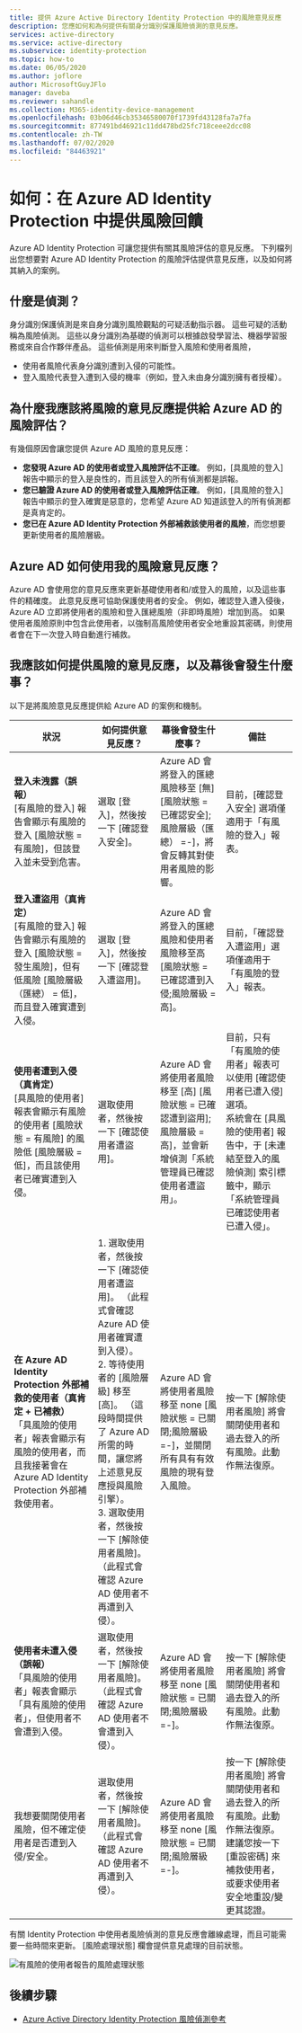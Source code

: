 ```yaml
---
title: 提供 Azure Active Directory Identity Protection 中的風險意見反應
description: 您應如何和為何提供有關身分識別保護風險偵測的意見反應。
services: active-directory
ms.service: active-directory
ms.subservice: identity-protection
ms.topic: how-to
ms.date: 06/05/2020
ms.author: joflore
author: MicrosoftGuyJFlo
manager: daveba
ms.reviewer: sahandle
ms.collection: M365-identity-device-management
ms.openlocfilehash: 03b06d46cb35346580070f1739fd43128fa7a7fa
ms.sourcegitcommit: 877491bd46921c11dd478bd25fc718ceee2dcc08
ms.contentlocale: zh-TW
ms.lasthandoff: 07/02/2020
ms.locfileid: "84463921"
---
```

# <a name="how-to-give-risk-feedback-in-azure-ad-identity-protection"></a>如何：在 Azure AD Identity Protection 中提供風險回饋

Azure AD Identity Protection 可讓您提供有關其風險評估的意見反應。 下列檔列出您想要對 Azure AD Identity Protection 的風險評估提供意見反應，以及如何將其納入的案例。

## <a name="what-is-a-detection"></a>什麼是偵測？

身分識別保護偵測是來自身分識別風險觀點的可疑活動指示器。 這些可疑的活動稱為風險偵測。 這些以身分識別為基礎的偵測可以根據啟發學習法、機器學習服務或來自合作夥伴產品。 這些偵測是用來判斷登入風險和使用者風險，

* 使用者風險代表身分識別遭到入侵的可能性。
* 登入風險代表登入遭到入侵的機率（例如，登入未由身分識別擁有者授權）。

## <a name="why-should-i-give-risk-feedback-to-azure-ads-risk-assessments"></a>為什麼我應該將風險的意見反應提供給 Azure AD 的風險評估？ 

有幾個原因會讓您提供 Azure AD 風險的意見反應：

- **您發現 Azure AD 的使用者或登入風險評估不正確**。 例如，[具風險的登入] 報告中顯示的登入是良性的，而且該登入的所有偵測都是誤報。
- **您已驗證 Azure AD 的使用者或登入風險評估正確**。 例如，[具風險的登入] 報告中顯示的登入確實是惡意的，您希望 Azure AD 知道該登入的所有偵測都是真肯定的。
- **您已在 Azure AD Identity Protection 外部補救該使用者的風險**，而您想要更新使用者的風險層級。

## <a name="how-does-azure-ad-use-my-risk-feedback"></a>Azure AD 如何使用我的風險意見反應？

Azure AD 會使用您的意見反應來更新基礎使用者和/或登入的風險，以及這些事件的精確度。 此意見反應可協助保護使用者的安全。 例如，確認登入遭入侵後，Azure AD 立即將使用者的風險和登入匯總風險（非即時風險）增加到高。 如果使用者風險原則中包含此使用者，以強制高風險使用者安全地重設其密碼，則使用者會在下一次登入時自動進行補救。

## <a name="how-should-i-give-risk-feedback-and-what-happens-under-the-hood"></a>我應該如何提供風險的意見反應，以及幕後會發生什麼事？

以下是將風險意見反應提供給 Azure AD 的案例和機制。

| 狀況 | 如何提供意見反應？ | 幕後會發生什麼事？ | 備註 |
| --- | --- | --- | --- |
| **登入未洩露（誤報）** <br> [有風險的登入] 報告會顯示有風險的登入 [風險狀態 = 有風險]，但該登入並未受到危害。 | 選取 [登入]，然後按一下 [確認登入安全]。 | Azure AD 會將登入的匯總風險移至 [無] [風險狀態 = 已確認安全];風險層級（匯總） =-]，將會反轉其對使用者風險的影響。 | 目前，[確認登入安全] 選項僅適用于「有風險的登入」報表。 |
| **登入遭盜用（真肯定）** <br> [有風險的登入] 報告會顯示有風險的登入 [風險狀態 = 發生風險]，但有低風險 [風險層級（匯總） = 低]，而且登入確實遭到入侵。 | 選取 [登入]，然後按一下 [確認登入遭盜用]。 | Azure AD 會將登入的匯總風險和使用者風險移至高 [風險狀態 = 已確認遭到入侵;風險層級 = 高]。 | 目前，「確認登入遭盜用」選項僅適用于「有風險的登入」報表。 |
| **使用者遭到入侵（真肯定）** <br> [具風險的使用者] 報表會顯示有風險的使用者 [風險狀態 = 有風險] 的風險低 [風險層級 = 低]，而且該使用者已確實遭到入侵。 | 選取使用者，然後按一下 [確認使用者遭盜用]。 | Azure AD 會將使用者風險移至 [高] [風險狀態 = 已確認遭到盜用];風險層級 = 高]，並會新增偵測「系統管理員已確認使用者遭盜用」。 | 目前，只有「有風險的使用者」報表可以使用 [確認使用者已遭入侵] 選項。 <br> 系統會在 [具風險的使用者] 報告中，于 [未連結至登入的風險偵測] 索引標籤中，顯示「系統管理員已確認使用者已遭入侵」。 |
| **在 Azure AD Identity Protection 外部補救的使用者（真肯定 + 已補救）** <br> 「具風險的使用者」報表會顯示有風險的使用者，而且我接著會在 Azure AD Identity Protection 外部補救使用者。 | 1. 選取使用者，然後按一下 [確認使用者遭盜用]。 （此程式會確認 Azure AD 使用者確實遭到入侵）。 <br> 2. 等待使用者的 [風險層級] 移至 [高]。 （這段時間提供了 Azure AD 所需的時間，讓您將上述意見反應授與風險引擎）。 <br> 3. 選取使用者，然後按一下 [解除使用者風險]。 （此程式會確認 Azure AD 使用者不再遭到入侵）。 |  Azure AD 會將使用者風險移至 none [風險狀態 = 已關閉;風險層級 =-]，並關閉所有具有有效風險的現有登入風險。 | 按一下 [解除使用者風險] 將會關閉使用者和過去登入的所有風險。此動作無法復原。 |
| **使用者未遭入侵（誤報）** <br> 「具風險的使用者」報表會顯示「具有風險的使用者」，但使用者不會遭到入侵。 | 選取使用者，然後按一下 [解除使用者風險]。 （此程式會確認 Azure AD 使用者不會遭到入侵）。 | Azure AD 會將使用者風險移至 none [風險狀態 = 已關閉;風險層級 =-]。 | 按一下 [解除使用者風險] 將會關閉使用者和過去登入的所有風險。此動作無法復原。 |
| 我想要關閉使用者風險，但不確定使用者是否遭到入侵/安全。 | 選取使用者，然後按一下 [解除使用者風險]。 （此程式會確認 Azure AD 使用者不再遭到入侵）。 | Azure AD 會將使用者風險移至 none [風險狀態 = 已關閉;風險層級 =-]。 | 按一下 [解除使用者風險] 將會關閉使用者和過去登入的所有風險。此動作無法復原。 建議您按一下 [重設密碼] 來補救使用者，或要求使用者安全地重設/變更其認證。 |

有關 Identity Protection 中使用者風險偵測的意見反應會離線處理，而且可能需要一些時間來更新。 [風險處理狀態] 欄會提供意見處理的目前狀態。

![有風險的使用者報告的風險處理狀態](./media/howto-identity-protection-risk-feedback/risky-users-provide-feedback.png)

## <a name="next-steps"></a>後續步驟

- [Azure Active Directory Identity Protection 風險偵測參考](risk-events-reference.md)
